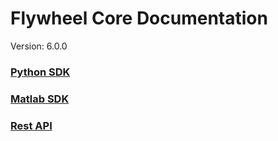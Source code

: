 # Flywheel Core Documentation
Version: 6.0.0

### [Python SDK](python/)

### [Matlab SDK](matlab/)

### [Rest API](swagger/index.html)

